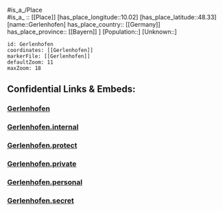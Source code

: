 ﻿---
location: [48.33,10.02] 
mapzoom: [7,12] 
mapmarker: city 
type: City
tags:
- geo/City


SpocWebEntityId: 30427
isDeleted: false
confidential: public

---
#is_a_/Place  
#is_a_ :: [[Place]] 
[has_place_longitude::10.02] 
[has_place_latitude::48.33] 
[name::Gerlenhofen] 
has_place_country:: [[Germany]]  
has_place_province:: [[Bayern]] ] 
[Population::] 
[Unknown::] 


```leaflet
id: Gerlenhofen
coordinates: [[Gerlenhofen]] 
markerFile: [[Gerlenhofen]] 
defaultZoom: 11 
maxZoom: 18
```


## Confidential Links & Embeds: 

### [Gerlenhofen](/_public/Earth/Continent/Europe/Europe~Central/Germany/Germany~West/Bayern/counties~Bayern/Neu-Ulm/cities~Neu-Ulm/Senden/City/Gerlenhofen.md) 

### [Gerlenhofen.internal](/_internal/Earth/Continent/Europe/Europe~Central/Germany/Germany~West/Bayern/counties~Bayern/Neu-Ulm/cities~Neu-Ulm/Senden/City/Gerlenhofen.internal.md) 

### [Gerlenhofen.protect](/_protect/Earth/Continent/Europe/Europe~Central/Germany/Germany~West/Bayern/counties~Bayern/Neu-Ulm/cities~Neu-Ulm/Senden/City/Gerlenhofen.protect.md) 

### [Gerlenhofen.private](/_private/Earth/Continent/Europe/Europe~Central/Germany/Germany~West/Bayern/counties~Bayern/Neu-Ulm/cities~Neu-Ulm/Senden/City/Gerlenhofen.private.md) 

### [Gerlenhofen.personal](/_personal/Earth/Continent/Europe/Europe~Central/Germany/Germany~West/Bayern/counties~Bayern/Neu-Ulm/cities~Neu-Ulm/Senden/City/Gerlenhofen.personal.md) 

### [Gerlenhofen.secret](/_secret/Earth/Continent/Europe/Europe~Central/Germany/Germany~West/Bayern/counties~Bayern/Neu-Ulm/cities~Neu-Ulm/Senden/City/Gerlenhofen.secret.md) 
